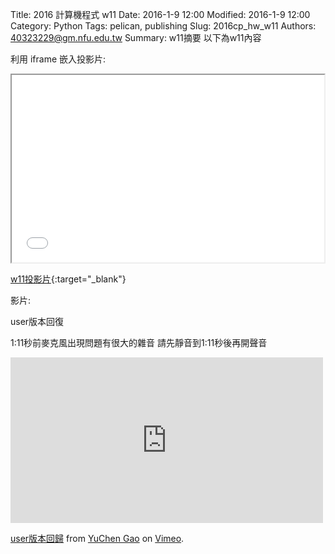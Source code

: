 Title: 2016 計算機程式 w11
Date: 2016-1-9 12:00
Modified: 2016-1-9 12:00
Category: Python
Tags: pelican, publishing
Slug: 2016cp_hw_w11
Authors: 40323229@gm.nfu.edu.tw
Summary: w11摘要
以下為w11內容

利用 iframe 嵌入投影片:

<iframe src="simplest11.html" width="500" height="300"></iframe>

[w11投影片](simplest11.html){:target="_blank"}

影片:

user版本回復

1:11秒前麥克風出現問題有很大的雜音
請先靜音到1:11秒後再開聲音

<iframe src="https://player.vimeo.com/video/151216362" width="500" height="265" frameborder="0" webkitallowfullscreen mozallowfullscreen allowfullscreen></iframe>
<p><a href="https://vimeo.com/151216362">user版本回歸</a> from <a href="https://vimeo.com/user45634325">YuChen  Gao</a> on <a href="https://vimeo.com">Vimeo</a>.</p>
